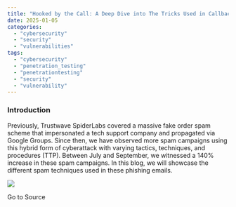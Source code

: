 ```yaml
---
title: "Hooked by the Call: A Deep Dive into The Tricks Used in Callback Phishing Emails"
date: 2025-01-05
categories: 
  - "cybersecurity"
  - "security"
  - "vulnerabilities"
tags: 
  - "cybersecurity"
  - "penetration_testing"
  - "penetrationtesting"
  - "security"
  - "vulnerability"
---
```


### Introduction

Previously, Trustwave SpiderLabs covered a massive fake order spam scheme that impersonated a tech support company and propagated via Google Groups. Since then, we have observed more spam campaigns using this hybrid form of cyberattack with varying tactics, techniques, and procedures (TTP). Between July and September, we witnessed a 140% increase in these spam campaigns. In this blog, we will showcase the different spam techniques used in these phishing emails.

![](https://track.hubspot.com/__ptq.gif?a=21158977&k=14&r=https%3A%2F%2Fwww.trustwave.com%2Fen-us%2Fresources%2Fblogs%2Fspiderlabs-blog%2Fhooked-by-the-call-a-deep-dive-into-the-tricks-used-in-callback-phishing-emails%2F&bu=https%253A%252F%252Fwww.trustwave.com%252Fen-us%252Fresources%252Fblogs%252Fspiderlabs-blog&bvt=rss)

Go to Source
